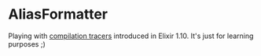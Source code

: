 # AliasFormatter

Playing with [compilation tracers](https://hexdocs.pm/elixir/master/Code.html#module-compilation-tracers) introduced in Elixir 1.10. It's just for learning purposes ;)
